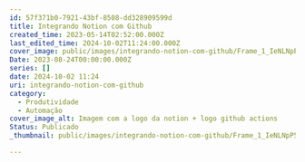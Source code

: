```yaml
---
id: 57f371b0-7921-43bf-8508-dd328909599d
title: Integrando Notion com Github
created_time: 2023-05-14T02:52:00.000Z
last_edited_time: 2024-10-02T11:24:00.000Z
cover_image: public/images/integrando-notion-com-github/Frame_1_IeNLNpP5.png
Date: 2023-08-24T00:00:00.000Z
series: []
date: 2024-10-02 11:24
uri: integrando-notion-com-github
category:
  - Produtividade
  - Automação
cover_image_alt: Imagem com a logo da notion + logo github actions
Status: Publicado
_thumbnail: public/images/integrando-notion-com-github/Frame_1_IeNLNpP5.png

---
```

